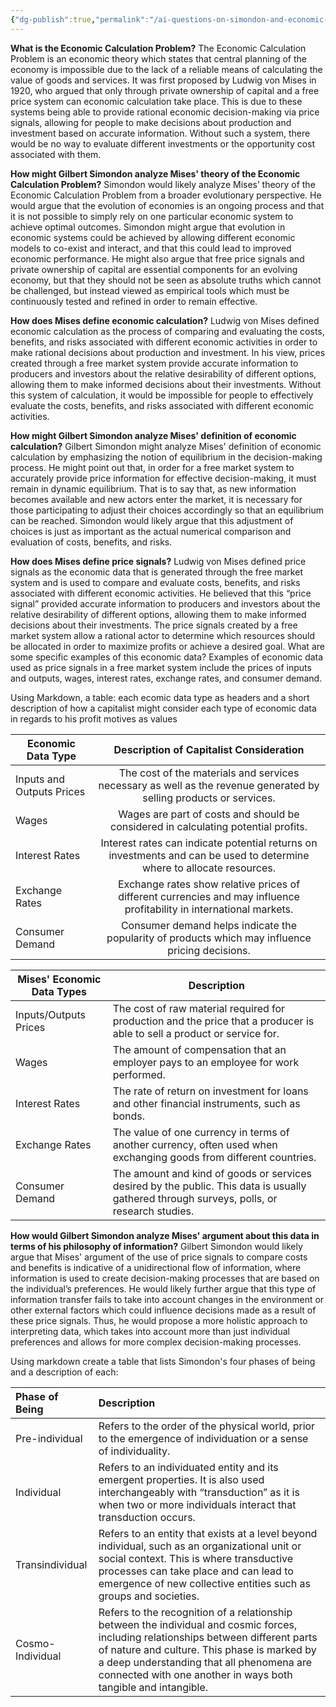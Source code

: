 ```yaml
---
{"dg-publish":true,"permalink":"/ai-questions-on-simondon-and-economic-calculation-problem/"}
---
```



**What is the Economic Calculation Problem?** The Economic Calculation Problem is an economic theory which states that central planning of the economy is impossible due to the lack of a reliable means of calculating the value of goods and services. It was first proposed by Ludwig von Mises in 1920, who argued that only through private ownership of capital and a free price system can economic calculation take place. This is due to these systems being able to provide rational economic decision-making via price signals, allowing for people to make decisions about production and investment based on accurate information. Without such a system, there would be no way to evaluate different investments or the opportunity cost associated with them. 

**How might Gilbert Simondon analyze Mises' theory of the Economic Calculation Problem?** Simondon would likely analyze Mises’ theory of the Economic Calculation Problem from a broader evolutionary perspective. He would argue that the evolution of economies is an ongoing process and that it is not possible to simply rely on one particular economic system to achieve optimal outcomes. Simondon might argue that evolution in economic systems could be achieved by allowing different economic models to co-exist and interact, and that this could lead to improved economic performance. He might also argue that free price signals and private ownership of capital are essential components for an evolving economy, but that they should not be seen as absolute truths which cannot be challenged, but instead viewed as empirical tools which must be continuously tested and refined in order to remain effective.

**How does Mises define economic calculation?** Ludwig von Mises defined economic calculation as the process of comparing and evaluating the costs, benefits, and risks associated with different economic activities in order to make rational decisions about production and investment. In his view, prices created through a free market system provide accurate information to producers and investors about the relative desirability of different options, allowing them to make informed decisions about their investments. Without this system of calculation, it would be impossible for people to effectively evaluate the costs, benefits, and risks associated with different economic activities. 

**How might Gilbert Simondon analyze Mises' definition of economic calculation?** Gilbert Simondon might analyze Mises' definition of economic calculation by emphasizing the notion of equilibrium in the decision-making process. He might point out that, in order for a free market system to accurately provide price information for effective decision-making, it must remain in dynamic equilibrium. That is to say that, as new information becomes available and new actors enter the market, it is necessary for those participating to adjust their choices accordingly so that an equilibrium can be reached. Simondon would likely argue that this adjustment of choices is just as important as the actual numerical comparison and evaluation of costs, benefits, and risks.

**How does Mises define price signals?** Ludwig von Mises defined price signals as the economic data that is generated through the free market system and is used to compare and evaluate costs, benefits, and risks associated with different economic activities. He believed that this “price signal” provided accurate information to producers and investors about the relative desirability of different options, allowing them to make informed decisions about their investments. The price signals created by a free market system allow a rational actor to determine which resources should be allocated in order to maximize profits or achieve a desired goal. What are some specific examples of this economic data? Examples of economic data used as price signals in a free market system include the prices of inputs and outputs, wages, interest rates, exchange rates, and consumer demand. 

Using Markdown, a table: each ecomic data type as headers and a short description of how a capitalist might consider each type of economic data in regards to his profit motives as values

|Economic Data Type | Description of Capitalist Consideration  | 
|------------------|:-------------:| 
|Inputs and Outputs Prices | The cost of the materials and services necessary as well as the revenue generated by selling products or services.   |
|Wages | Wages are part of costs and should be considered in calculating potential profits. |  
|Interest Rates | Interest rates can indicate potential returns on investments and can be used to determine where to allocate resources. | 
|Exchange Rates  | Exchange rates show relative prices of different currencies and may influence profitability in international markets.   |  
|Consumer Demand  | Consumer demand helps indicate the popularity of products which may influence pricing decisions.    |



| Mises' Economic Data Types | Description| 
| --- | --- | 
| Inputs/Outputs Prices | The cost of raw material required for production and the price that a producer is able to sell a product or service for.| 
| Wages | The amount of compensation that an employer pays to an employee for work performed. | 
| Interest Rates | The rate of return on investment for loans and other financial instruments, such as bonds. | 
| Exchange Rates | The value of one currency in terms of another currency, often used when exchanging goods from different countries. | 
| Consumer Demand | The amount and kind of goods or services desired by the public. This data is usually gathered through surveys, polls, or research studies. |

**How would Gilbert Simondon analyze Mises' argument about this data in terms of his philosophy of information?** Gilbert Simondon would likely argue that Mises' argument of the use of price signals to compare costs and benefits is indicative of a unidirectional flow of information, where information is used to create decision-making processes that are based on the individual’s preferences. He would likely further argue that this type of information transfer fails to take into account changes in the environment or other external factors which could influence decisions made as a result of these price signals. Thus, he would propose a more holistic approach to interpreting data, which takes into account more than just individual preferences and allows for more complex decision-making processes.

Using markdown create a table that lists Simondon's four phases of being and a description of each:

| Phase of Being | Description |
|:--------------|:------------|
| Pre-individual | Refers to the order of the physical world, prior to the emergence of individuation or a sense of individuality. | 
| Individual    | Refers to an individuated entity and its emergent properties. It is also used interchangeably with “transduction” as it is when two or more individuals interact that transduction occurs. | 
| Transindividual  | Refers to an entity that exists at a level beyond individual, such as an organizational unit or social context. This is where transductive processes can take place and can lead to emergence of new collective entities such as groups and societies. |
| Cosmo-Individual  | Refers to the recognition of a relationship between the individual and cosmic forces, including relationships between different parts of nature and culture. This phase is marked by a deep understanding that all phenomena are connected with one another in ways both tangible and intangible.   |

